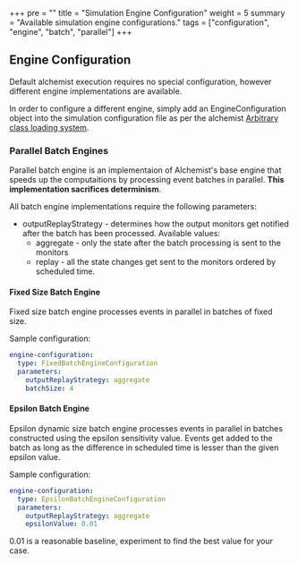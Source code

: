+++
pre = ""
title = "Simulation Engine Configuration"
weight = 5
summary = "Available simulation engine configurations."
tags = ["configuration", "engine", "batch", "parallel"]
+++

## Engine Configuration

Default alchemist execution requires no special configuration,
however different engine implementations are available.

In order to configure a different engine, simply add an EngineConfiguration object into
the simulation configuration file as per the alchemist [Arbitrary class loading system](https://alchemistsimulator.github.io/reference/yaml/index.html).


### Parallel Batch Engines

Parallel batch engine is an implementaion of Alchemist's base engine 
that speeds up the computaitions by processing event batches
in parallel. **This implementation sacrifices determinism**.

All batch engine implementations require the following parameters:
- outputReplayStrategy - determines how the output monitors get notified after the 
batch has been processed. Available values:
    - aggregate - only the state after the batch processing is sent to the monitors 
    - replay - all the state changes get sent to the monitors ordered by scheduled time.

#### Fixed Size Batch Engine

Fixed size batch engine processes events in parallel in batches of fixed size.

Sample configuration:
```yaml
engine-configuration:
  type: FixedBatchEngineConfiguration
  parameters:
    outputReplayStrategy: aggregate
    batchSize: 4
```

#### Epsilon Batch Engine

Epsilon dynamic size batch engine processes events in parallel in batches 
constructed using the epsilon sensitivity value. Events get added to the batch
as long as the difference in scheduled time is lesser than the given epsilon value.

Sample configuration:
```yaml
engine-configuration:
  type: EpsilonBatchEngineConfiguration
  parameters:
    outputReplayStrategy: aggregate
    epsilonValue: 0.01
```

0.01 is a reasonable baseline, experiment to find the best value for your case.